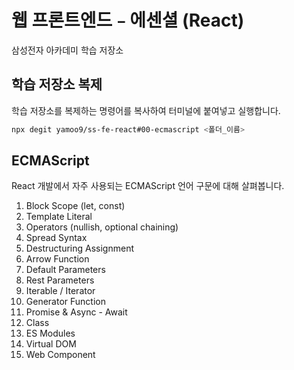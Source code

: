 # 웹 프론트엔드﹣에센셜 (React)

삼성전자 아카데미 학습 저장소

## 학습 저장소 복제

학습 저장소를 복제하는 명령어를 복사하여 터미널에 붙여넣고 실행합니다.

```sh
npx degit yamoo9/ss-fe-react#00-ecmascript <폴더_이름>
```

## ECMAScript

React 개발에서 자주 사용되는 ECMAScript 언어 구문에 대해 살펴봅니다.

1. Block Scope (let, const)
1. Template Literal
1. Operators (nullish, optional chaining)
1. Spread Syntax
1. Destructuring Assignment
1. Arrow Function
1. Default Parameters
1. Rest Parameters
1. Iterable / Iterator
1. Generator Function
1. Promise & Async - Await
1. Class
1. ES Modules
1. Virtual DOM
1. Web Component